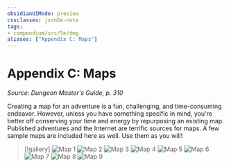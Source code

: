 ```yaml
---
obsidianUIMode: preview
cssclasses: json5e-note
tags:
- compendium/src/5e/dmg
aliases: ["Appendix C: Maps"]
---
```

# Appendix C: Maps
*Source: Dungeon Master's Guide, p. 310* 

Creating a map for an adventure is a fun, challenging, and time-consuming endeavor. However, unless you have something specific in mind, you're better off conserving your time and energy by repurposing an existing map. Published adventures and the Internet are terrific sources for maps. A few sample maps are included here as well. Use them as you will!

> [!gallery]
> ![Map 1](/3-Mechanics/CLI/books/dungeon-masters-guide/img/app-c-1.webp#gallery)
> ![Map 2](/3-Mechanics/CLI/books/dungeon-masters-guide/img/app-c-2.webp#gallery)
> ![Map 3](/3-Mechanics/CLI/books/dungeon-masters-guide/img/app-c-3.webp#gallery)
> ![Map 4](/3-Mechanics/CLI/books/dungeon-masters-guide/img/app-c-4.webp#gallery)
> ![Map 5](/3-Mechanics/CLI/books/dungeon-masters-guide/img/app-c-5.webp#gallery)
> ![Map 6](/3-Mechanics/CLI/books/dungeon-masters-guide/img/app-c-6.webp#gallery)
> ![Map 7](/3-Mechanics/CLI/books/dungeon-masters-guide/img/app-c-7.webp#gallery)
> ![Map 8](/3-Mechanics/CLI/books/dungeon-masters-guide/img/app-c-8.webp#gallery)
> ![Map 9](/3-Mechanics/CLI/books/dungeon-masters-guide/img/app-c-9.webp#gallery)